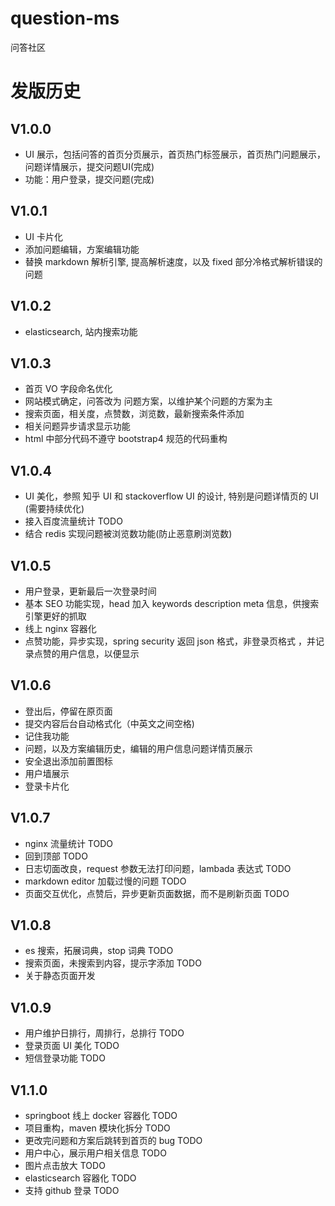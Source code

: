 # question-ms

问答社区

# 发版历史

## V1.0.0

- UI 展示，包括问答的首页分页展示，首页热门标签展示，首页热门问题展示，问题详情展示，提交问题UI(完成)
- 功能：用户登录，提交问题(完成)

## V1.0.1

- UI 卡片化
- 添加问题编辑，方案编辑功能
- 替换 markdown 解析引擎, 提高解析速度，以及 fixed 部分冷格式解析错误的问题

## V1.0.2

- elasticsearch, 站内搜索功能

## V1.0.3

- 首页 VO 字段命名优化
- 网站模式确定，问答改为 问题方案，以维护某个问题的方案为主
- 搜索页面，相关度，点赞数，浏览数，最新搜索条件添加
- 相关问题异步请求显示功能
- html 中部分代码不遵守 bootstrap4 规范的代码重构

## V1.0.4

- UI 美化，参照 知乎 UI 和 stackoverflow UI 的设计, 特别是问题详情页的 UI (需要持续优化)
- 接入百度流量统计 TODO
- 结合 redis 实现问题被浏览数功能(防止恶意刷浏览数)

## V1.0.5

- 用户登录，更新最后一次登录时间
- 基本 SEO 功能实现，head 加入 keywords description meta 信息，供搜索引擎更好的抓取
- 线上 nginx 容器化
- 点赞功能，异步实现，spring security 返回 json 格式，非登录页格式
，并记录点赞的用户信息，以便显示

## V1.0.6

- 登出后，停留在原页面
- 提交内容后台自动格式化（中英文之间空格)
- 记住我功能
- 问题，以及方案编辑历史，编辑的用户信息问题详情页展示
- 安全退出添加前置图标
- 用户墙展示 
- 登录卡片化

## V1.0.7


- nginx 流量统计 TODO
- 回到顶部 TODO
- 日志切面改良，request 参数无法打印问题，lambada 表达式 TODO
- markdown editor 加载过慢的问题 TODO
- 页面交互优化，点赞后，异步更新页面数据，而不是刷新页面 TODO

## V1.0.8

- es 搜索，拓展词典，stop 词典 TODO
- 搜索页面，未搜索到内容，提示字添加 TODO
- 关于静态页面开发

## V1.0.9

- 用户维护日排行，周排行，总排行 TODO
- 登录页面 UI 美化 TODO
- 短信登录功能 TODO

## V1.1.0

- springboot 线上 docker 容器化 TODO
- 项目重构，maven 模块化拆分 TODO
- 更改完问题和方案后跳转到首页的 bug TODO
- 用户中心，展示用户相关信息 TODO
- 图片点击放大 TODO
- elasticsearch 容器化 TODO
- 支持 github 登录 TODO


